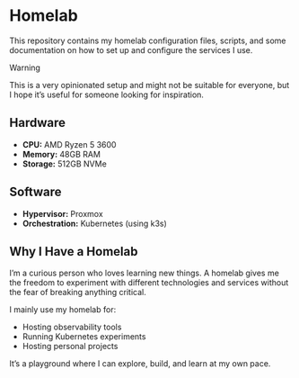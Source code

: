 # Homelab

This repository contains my homelab configuration files, scripts, and some documentation on how to set up and configure the services I use.

> [!WARNING]  
> This is a very opinionated setup and might not be suitable for everyone, but I hope it’s useful for someone looking for inspiration.

## Hardware

- **CPU:** AMD Ryzen 5 3600  
- **Memory:** 48GB RAM  
- **Storage:** 512GB NVMe  

## Software

- **Hypervisor:** Proxmox  
- **Orchestration:** Kubernetes (using k3s)  

## Why I Have a Homelab

I’m a curious person who loves learning new things. A homelab gives me the freedom to experiment with different technologies and services without the fear of breaking anything critical.

I mainly use my homelab for:  
- Hosting observability tools  
- Running Kubernetes experiments  
- Hosting personal projects  

It’s a playground where I can explore, build, and learn at my own pace.